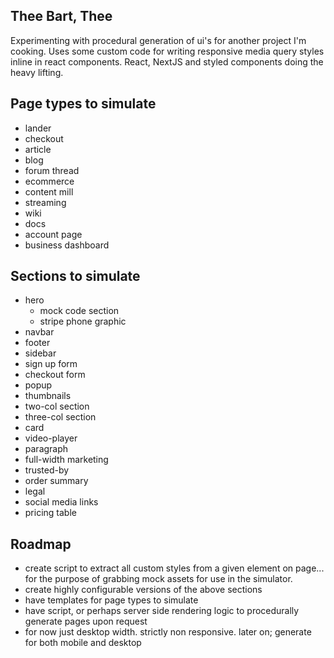## Thee Bart, Thee

Experimenting with procedural generation of ui's for another project I'm cooking. 
Uses some custom code for writing responsive media query styles inline in react components. 
React, NextJS and styled components doing the heavy lifting.

## Page types to simulate
* lander
* checkout
* article
* blog
* forum thread
* ecommerce
* content mill
* streaming
* wiki 
* docs 
* account page
* business dashboard

## Sections to simulate
* hero
  * mock code section
  * stripe phone graphic 
* navbar
* footer
* sidebar
* sign up form
* checkout form
* popup
* thumbnails
* two-col section
* three-col section
* card 
* video-player
* paragraph
* full-width marketing
* trusted-by
* order summary
* legal
* social media links
* pricing table

## Roadmap 
* create script to extract all custom styles from a given element on page... for the purpose of grabbing mock assets for use in the simulator. 
* create highly configurable versions of the above sections
* have templates for page types to simulate 
* have script, or perhaps server side rendering logic to procedurally generate pages upon request 
* for now just desktop width. strictly non responsive. later on; generate for both mobile and desktop


